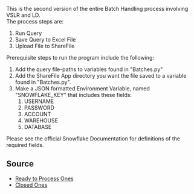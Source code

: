 This is the second version of the entire Batch Handling process involving VSLR and LD.\
The process steps are:
1. Run Query
2. Save Query to Excel File
3. Upload File to ShareFile

Prerequisite steps to run the program include the following:
1. Add the query file-paths to variables found in "Batches.py"
2. Add the ShareFile App directory you want the file saved to a variable found in "Batches.py".
3. Make a JSON formatted Environment Variable, named "SNOWFLAKE_KEY" that includes these fields:
    1. USERNAME
    2. PASSWORD
    3. ACCOUNT
    4. WAREHOUSE
    5. DATABASE
    
Please see the official Snowflake Documentation for definitions of the required fields.

## Source
- [Ready to Process Ones](https://vivintsolar.lightning.force.com/lightning/r/Report/00O1M000007qnXGUAY/view?queryScope=userFolders)
- [Closed Ones](https://vivintsolar.lightning.force.com/lightning/r/Report/00O1M000007rBEcUAM/view?queryScope=userFolders)
